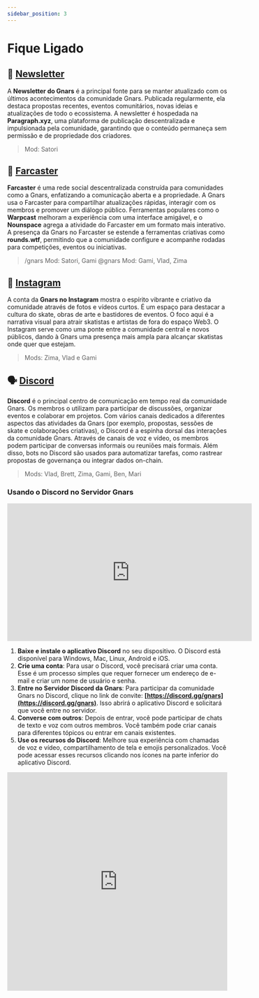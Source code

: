 ```yaml
---
sidebar_position: 3
---
```



# Fique Ligado

## 📰 [Newsletter](https://paragraph.xyz/@gnars)

A **Newsletter do Gnars** é a principal fonte para se manter atualizado com os últimos acontecimentos da comunidade Gnars. Publicada regularmente, ela destaca propostas recentes, eventos comunitários, novas ideias e atualizações de todo o ecossistema. A newsletter é hospedada na **Paragraph.xyz**, uma plataforma de publicação descentralizada e impulsionada pela comunidade, garantindo que o conteúdo permaneça sem permissão e de propriedade dos criadores.

> Mod: Satori

## 🏰 [Farcaster](https://nounspace.com/s/gnars)

**Farcaster** é uma rede social descentralizada construída para comunidades como a Gnars, enfatizando a comunicação aberta e a propriedade. A Gnars usa o Farcaster para compartilhar atualizações rápidas, interagir com os membros e promover um diálogo público. Ferramentas populares como o **Warpcast** melhoram a experiência com uma interface amigável, e o **Nounspace** agrega a atividade do Farcaster em um formato mais interativo. A presença da Gnars no Farcaster se estende a ferramentas criativas como **rounds.wtf**, permitindo que a comunidade configure e acompanhe rodadas para competições, eventos ou iniciativas.

> /gnars Mod: Satori, Gami
> @gnars Mod: Gami, Vlad, Zima

## 📱 [Instagram](https://instagram.com/gnarswtf)

A conta da **Gnars no Instagram** mostra o espírito vibrante e criativo da comunidade através de fotos e vídeos curtos. É um espaço para destacar a cultura do skate, obras de arte e bastidores de eventos. O foco aqui é a narrativa visual para atrair skatistas e artistas de fora do espaço Web3. O Instagram serve como uma ponte entre a comunidade central e novos públicos, dando à Gnars uma presença mais ampla para alcançar skatistas onde quer que estejam.

> Mods: Zima, Vlad e Gami

## 🗣 [Discord](https://discord.gg/gnars-928811922244137020)

**Discord** é o principal centro de comunicação em tempo real da comunidade Gnars. Os membros o utilizam para participar de discussões, organizar eventos e colaborar em projetos. Com vários canais dedicados a diferentes aspectos das atividades da Gnars (por exemplo, propostas, sessões de skate e colaborações criativas), o Discord é a espinha dorsal das interações da comunidade Gnars. Através de canais de voz e vídeo, os membros podem participar de conversas informais ou reuniões mais formais. Além disso, bots no Discord são usados para automatizar tarefas, como rastrear propostas de governança ou integrar dados on-chain.

> Mods: Vlad, Brett, Zima, Gami, Ben, Mari

### Usando o Discord no Servidor Gnars

<center>
<iframe width="560" height="315" src="https://www.youtube.com/embed/fPWhTiW8Wuc?si=sYimHUiI_6uvUbbG" title="YouTube video player" frameborder="0" allow="accelerometer; autoplay; clipboard-write; encrypted-media; gyroscope; picture-in-picture; web-share" referrerpolicy="strict-origin-when-cross-origin" allowfullscreen></iframe>
</center>

1. **Baixe e instale o aplicativo Discord** no seu dispositivo. O Discord está disponível para Windows, Mac, Linux, Android e iOS.
2. **Crie uma conta**: Para usar o Discord, você precisará criar uma conta. Esse é um processo simples que requer fornecer um endereço de e-mail e criar um nome de usuário e senha.
3. **Entre no Servidor Discord da Gnars**: Para participar da comunidade Gnars no Discord, clique no link de convite: **[https://discord.gg/gnars](https://discord.gg/gnars)**. Isso abrirá o aplicativo Discord e solicitará que você entre no servidor.
4. **Converse com outros**: Depois de entrar, você pode participar de chats de texto e voz com outros membros. Você também pode criar canais para diferentes tópicos ou entrar em canais existentes.
5. **Use os recursos do Discord**: Melhore sua experiência com chamadas de voz e vídeo, compartilhamento de tela e emojis personalizados. Você pode acessar esses recursos clicando nos ícones na parte inferior do aplicativo Discord.

<iframe src="https://discord.com/widget?id=928811922244137020&theme=dark" width="100%" height="500" align="right" allowtransparency="true" frameborder="0" sandbox="allow-popups allow-popups-to-escape-sandbox allow-same-origin allow-scripts"></iframe>
